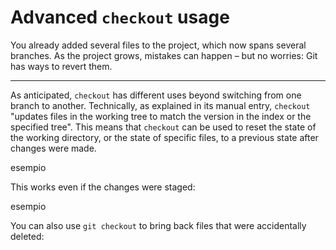 # Advanced `checkout` usage

You already added several files to the project, which now spans several branches. As the project grows, mistakes can happen – but no worries: Git has ways to revert them.

---

As anticipated, `checkout` has different uses beyond switching from one branch to another. Technically, as explained in its manual entry, `checkout` "updates files in the working tree to match the version in the index or the specified tree". This means that `checkout` can be used to reset the state of the working directory, or the state of specific files, to a previous state after changes were made.

esempio

This works even if the changes were staged:

esempio

You can also use `git checkout` to bring back files that were accidentally deleted:

